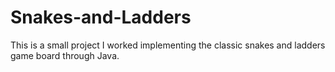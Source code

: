 # Snakes-and-Ladders
This is a small project I worked implementing the classic snakes and ladders game board through Java. 
